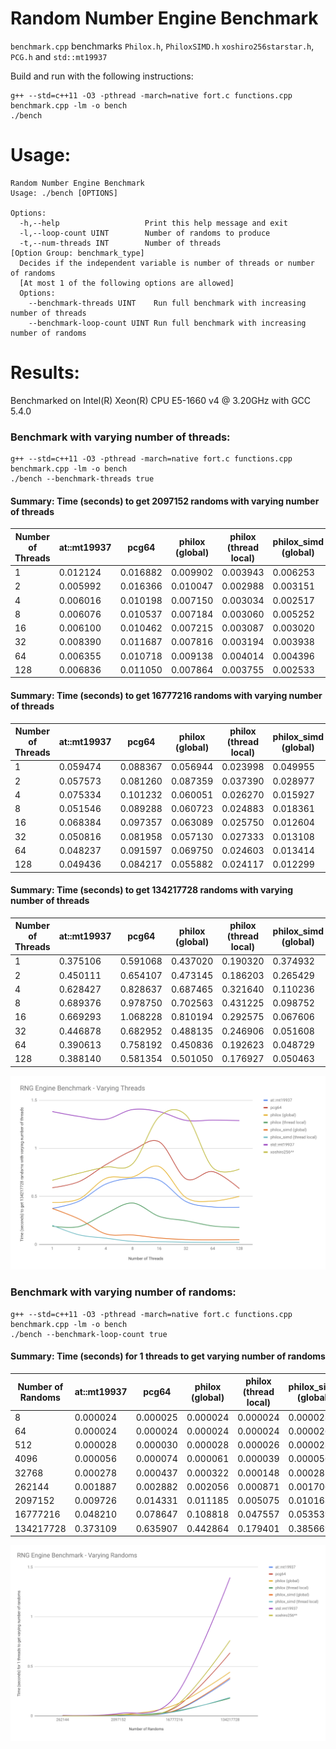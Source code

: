# Random Number Engine Benchmark

`benchmark.cpp` benchmarks `Philox.h`, `PhiloxSIMD.h` `xoshiro256starstar.h`, `PCG.h` and `std::mt19937`

Build and run with the following instructions:
```
g++ --std=c++11 -O3 -pthread -march=native fort.c functions.cpp benchmark.cpp -lm -o bench
./bench
```

# Usage:
```
Random Number Engine Benchmark
Usage: ./bench [OPTIONS]

Options:
  -h,--help                   Print this help message and exit
  -l,--loop-count UINT        Number of randoms to produce
  -t,--num-threads INT        Number of threads
[Option Group: benchmark_type]
  Decides if the independent variable is number of threads or number of randoms 
  [At most 1 of the following options are allowed]
  Options:
    --benchmark-threads UINT    Run full benchmark with increasing number of threads
    --benchmark-loop-count UINT Run full benchmark with increasing number of randoms
```

# Results:

Benchmarked on Intel(R) Xeon(R) CPU E5-1660 v4 @ 3.20GHz with GCC 5.4.0
### Benchmark with varying number of threads:
```
g++ --std=c++11 -O3 -pthread -march=native fort.c functions.cpp benchmark.cpp -lm -o bench
./bench --benchmark-threads true
```
#### Summary: Time (seconds) to get 2097152 randoms with varying number of threads
| Number of Threads | at::mt19937 |  pcg64   | philox (global) | philox (thread local) | philox_simd (global) | philox_simd (thread local) | std::mt19937 | xoshiro256** |
|-------------------|-------------|----------|-----------------|-----------------------|----------------------|----------------------------|--------------|--------------|
| 1                 | 0.012124    | 0.016882 | 0.009902        | 0.003943              | 0.006253             | 0.003048                   | 0.023144     | 0.010815     |
| 2                 | 0.005992    | 0.016366 | 0.010047        | 0.002988              | 0.003151             | 0.001562                   | 0.021353     | 0.011483     |
| 4                 | 0.006016    | 0.010198 | 0.007150        | 0.003034              | 0.002517             | 0.001342                   | 0.021361     | 0.010255     |
| 8                 | 0.006076    | 0.010537 | 0.007184        | 0.003060              | 0.005252             | 0.001984                   | 0.022067     | 0.010275     |
| 16                | 0.006100    | 0.010462 | 0.007215        | 0.003087              | 0.003020             | 0.001456                   | 0.028180     | 0.012586     |
| 32                | 0.008390    | 0.011687 | 0.007816        | 0.003194              | 0.003938             | 0.002319                   | 0.022314     | 0.010682     |
| 64                | 0.006355    | 0.010718 | 0.009138        | 0.004014              | 0.004396             | 0.001159                   | 0.022163     | 0.010612     |
| 128               | 0.006836    | 0.011050 | 0.007864        | 0.003755              | 0.002533             | 0.001835                   | 0.021781     | 0.014806     |

#### Summary: Time (seconds) to get 16777216 randoms with varying number of threads
| Number of Threads | at::mt19937 |  pcg64   | philox (global) | philox (thread local) | philox_simd (global) | philox_simd (thread local) | std::mt19937 | xoshiro256** |
|-------------------|-------------|----------|-----------------|-----------------------|----------------------|----------------------------|--------------|--------------|
| 1                 | 0.059474    | 0.088367 | 0.056944        | 0.023998              | 0.049955             | 0.024349                   | 0.183521     | 0.087955     |
| 2                 | 0.057573    | 0.081260 | 0.087359        | 0.037390              | 0.028977             | 0.030425                   | 0.181096     | 0.105278     |
| 4                 | 0.075334    | 0.101232 | 0.060051        | 0.026270              | 0.015927             | 0.007076                   | 0.251146     | 0.111989     |
| 8                 | 0.051546    | 0.089288 | 0.060723        | 0.024883              | 0.018361             | 0.006096                   | 0.170927     | 0.082641     |
| 16                | 0.068384    | 0.097357 | 0.063089        | 0.025750              | 0.012604             | 0.006291                   | 0.198773     | 0.089437     |
| 32                | 0.050816    | 0.081958 | 0.057130        | 0.027333              | 0.013108             | 0.005070                   | 0.171108     | 0.081877     |
| 64                | 0.048237    | 0.091597 | 0.069750        | 0.024603              | 0.013414             | 0.004334                   | 0.172353     | 0.098655     |
| 128               | 0.049436    | 0.084217 | 0.055882        | 0.024117              | 0.012299             | 0.007503                   | 0.168072     | 0.080855     |


#### Summary: Time (seconds) to get 134217728 randoms with varying number of threads
| Number of Threads | at::mt19937 |  pcg64   | philox (global) | philox (thread local) | philox_simd (global) | philox_simd (thread local) | std::mt19937 | xoshiro256** |
|-------------------|-------------|----------|-----------------|-----------------------|----------------------|----------------------------|--------------|--------------|
| 1                 | 0.375106    | 0.591068 | 0.437020        | 0.190320              | 0.374932             | 0.199113                   | 1.382789     | 0.668182     |
| 2                 | 0.450111    | 0.654107 | 0.473145        | 0.186203              | 0.265429             | 0.100436                   | 1.332026     | 0.741194     |
| 4                 | 0.628427    | 0.828637 | 0.687465        | 0.321640              | 0.110236             | 0.065814                   | 1.302336     | 0.805002     |
| 8                 | 0.689376    | 0.978750 | 0.702563        | 0.431225              | 0.098752             | 0.032499                   | 1.403701     | 0.838371     |
| 16                | 0.669293    | 1.068228 | 0.810194        | 0.292575              | 0.067606             | 0.029650                   | 1.381778     | 1.328682     |
| 32                | 0.446878    | 0.682952 | 0.488135        | 0.246906              | 0.051608             | 0.023925                   | 1.290834     | 1.346120     |
| 64                | 0.390613    | 0.758192 | 0.450836        | 0.192623              | 0.048729             | 0.022513                   | 1.293453     | 0.799838     |
| 128               | 0.388140    | 0.581354 | 0.501050        | 0.176927              | 0.050463             | 0.023684                   | 1.289084     | 0.784333     |

<img alt="varying-threads" src="imgs/varying-threads.png">

### Benchmark with varying number of randoms:
```
g++ --std=c++11 -O3 -pthread -march=native fort.c functions.cpp benchmark.cpp -lm -o bench
./bench --benchmark-loop-count true
```
#### Summary: Time (seconds) for 1 threads to get varying number of randoms
| Number of Randoms | at::mt19937 |  pcg64   | philox (global) | philox (thread local) | philox_simd (global) | philox_simd (thread local) | std::mt19937 | xoshiro256** |
|-------------------|-------------|----------|-----------------|-----------------------|----------------------|----------------------------|--------------|--------------|
| 8                 | 0.000024    | 0.000025 | 0.000024        | 0.000024              | 0.000028             | 0.000024                   | 0.000025     | 0.000023     |
| 64                | 0.000024    | 0.000024 | 0.000024        | 0.000024              | 0.000026             | 0.000024                   | 0.000025     | 0.000025     |
| 512               | 0.000028    | 0.000030 | 0.000028        | 0.000026              | 0.000028             | 0.000026                   | 0.000039     | 0.000031     |
| 4096              | 0.000056    | 0.000074 | 0.000061        | 0.000039              | 0.000056             | 0.000040                   | 0.000143     | 0.000082     |
| 32768             | 0.000278    | 0.000437 | 0.000322        | 0.000148              | 0.000287             | 0.000154                   | 0.000984     | 0.000482     |
| 262144            | 0.001887    | 0.002882 | 0.002056        | 0.000871              | 0.001706             | 0.000853                   | 0.005784     | 0.002589     |
| 2097152           | 0.009726    | 0.014331 | 0.011185        | 0.005075              | 0.010168             | 0.004162                   | 0.024855     | 0.011402     |
| 16777216          | 0.048210    | 0.078647 | 0.108818        | 0.047557              | 0.053539             | 0.041094                   | 0.184866     | 0.089420     |
| 134217728         | 0.373109    | 0.635907 | 0.442864        | 0.179401              | 0.385669             | 0.187484                   | 1.395175     | 0.761713     |

<img alt="varying-randoms" src="imgs/varying-randoms.png">
